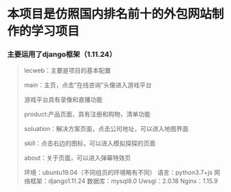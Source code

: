 # 本项目是仿照国内排名前十的外包网站制作的学习项目

### 主要运用了django框架（1.11.24）

> lecweb：主要是项目的基本配置
> 
> main：主页，点击“在线咨询”头像进入游戏平台
>
> 游戏平台具有录像和直播功能
>
>product:产品页面，具有注册和购物，清单功能
>
>soluation：解决方案页面，点击公司地址，可以进入地图界面
>
>skill：点击右边的图标，可以进入模拟探探的页面
>
>about：关于页面，可以进入弹幕特效页
>
>环境：ubuntu19.04（不同组员的环境略有不同）
>语言：python3.7+js
>网络框架：django1.11.24
>数据库：mysql8.0
>Uwsgi：2.0.18
>Nginx：1.15.9
>
>
>
